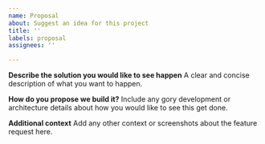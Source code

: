 ```yaml
---
name: Proposal
about: Suggest an idea for this project
title: ''
labels: proposal
assignees: ''

---
```


**Describe the solution you would like to see happen**
A clear and concise description of what you want to happen.

**How do you propose we build it?**
Include any gory development or architecture details about how you would like to see this get done.

**Additional context**
Add any other context or screenshots about the feature request here.
